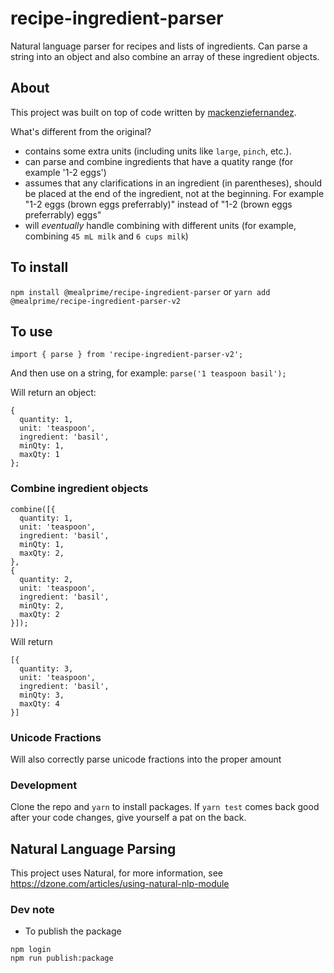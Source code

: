 # recipe-ingredient-parser
Natural language parser for recipes and lists of ingredients. Can parse a string into an object and also combine an array of these ingredient objects.

## About
This project was built on top of code written by [mackenziefernandez](https://github.com/mackenziefernandez/recipe-parser). 

What's different from the original? 
- contains some extra units (including units like `large`, `pinch`, etc.).
- can parse and combine ingredients that have a quatity range (for example '1-2 eggs')
- assumes that any clarifications in an ingredient (in parentheses), should be placed at the end of the ingredient, not at the beginning. For example "1-2 eggs (brown eggs preferrably)" instead of "1-2 (brown eggs preferrably) eggs"
- will *eventually* handle combining  with different units (for example, combining `45 mL milk` and `6 cups milk`)

## To install
`npm install @mealprime/recipe-ingredient-parser` or `yarn add @mealprime/recipe-ingredient-parser-v2`

## To use
`import { parse } from 'recipe-ingredient-parser-v2';`

And then use on a string, for example:
`parse('1 teaspoon basil');`

Will return an object:
```
{
  quantity: 1,
  unit: 'teaspoon',
  ingredient: 'basil',
  minQty: 1,
  maxQty: 1
};
```

### Combine ingredient objects
```
combine([{
  quantity: 1,
  unit: 'teaspoon',
  ingredient: 'basil',
  minQty: 1,
  maxQty: 2,
},
{
  quantity: 2,
  unit: 'teaspoon',
  ingredient: 'basil',
  minQty: 2,
  maxQty: 2
}]);
```

Will return
```
[{
  quantity: 3,
  unit: 'teaspoon',
  ingredient: 'basil',
  minQty: 3,
  maxQty: 4
}]
```


### Unicode Fractions
Will also correctly parse unicode fractions into the proper amount

### Development	
Clone the repo and `yarn` to install packages. If `yarn test` comes back good after your code changes, give yourself a pat on the back.	
	
## Natural Language Parsing	
This project uses Natural, for more information, see https://dzone.com/articles/using-natural-nlp-module	
	
### Dev note
- To publish the package


```
npm login
npm run publish:package
```

